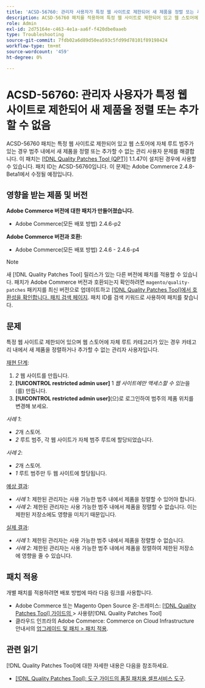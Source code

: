 ```yaml
---
title: 'ACSD-56760: 관리자 사용자가 특정 웹 사이트로 제한되어 새 제품을 정렬 또는 추가할 수 없음'
description: ACSD-56760 패치를 적용하여 특정 웹 사이트로 제한되어 있고 웹 스토어에 자체 루트 카테고리가 있는 경우 카테고리 내에 새 제품을 정렬하거나 추가할 수 없는 Adobe Commerce 문제를 해결합니다.
role: Admin
exl-id: 2d75164e-c463-4e1a-aa6f-f420dbe0aaeb
type: Troubleshooting
source-git-commit: 7fdb02a6d89d50ea593c5fd99d78101f89198424
workflow-type: tm+mt
source-wordcount: '459'
ht-degree: 0%

---
```


# ACSD-56760: 관리자 사용자가 특정 웹 사이트로 제한되어 새 제품을 정렬 또는 추가할 수 없음

ACSD-56760 패치는 특정 웹 사이트로 제한되어 있고 웹 스토어에 자체 루트 범주가 있는 경우 범주 내에서 새 제품을 정렬 또는 추가할 수 없는 관리 사용자 문제를 해결합니다. 이 패치는 [[!DNL Quality Patches Tool (QPT)]](/help/tools/quality-patches-tool/quality-patches-tool-to-self-serve-quality-patches.md) 1.1.47이 설치된 경우에 사용할 수 있습니다. 패치 ID는 ACSD-56760입니다. 이 문제는 Adobe Commerce 2.4.8-Beta1에서 수정될 예정입니다.

## 영향을 받는 제품 및 버전

**Adobe Commerce 버전에 대한 패치가 만들어졌습니다.**

* Adobe Commerce(모든 배포 방법) 2.4.6-p2

**Adobe Commerce 버전과 호환:**

* Adobe Commerce(모든 배포 방법) 2.4.6 - 2.4.6-p4

>[!NOTE]
>
>새 [!DNL Quality Patches Tool] 릴리스가 있는 다른 버전에 패치를 적용할 수 있습니다. 패치가 Adobe Commerce 버전과 호환되는지 확인하려면 `magento/quality-patches` 패키지를 최신 버전으로 업데이트하고 [[!DNL Quality Patches Tool]에서 호환성을 확인합니다. 패치 검색 페이지](https://experienceleague.adobe.com/tools/commerce-quality-patches/index.html?lang=ko). 패치 ID를 검색 키워드로 사용하여 패치를 찾습니다.

## 문제

특정 웹 사이트로 제한되어 있으며 웹 스토어에 자체 루트 카테고리가 있는 경우 카테고리 내에서 새 제품을 정렬하거나 추가할 수 없는 관리자 사용자입니다.

<u>재현 단계</u>:

1. *2* 웹 사이트를 만듭니다.
1. **[!UICONTROL restricted admin user]** 1 *웹 사이트에만 액세스할 수 있는*&#x200B;을(를) 만듭니다.
1. **[!UICONTROL restricted admin user]**(으)로 로그인하여 범주의 제품 위치를 변경해 보세요.

*사례 1*:

* *2*&#x200B;개 스토어.
* *2* 루트 범주, 각 웹 사이트가 자체 범주 루트에 할당되었습니다.

*사례 2*:

* *2*&#x200B;개 스토어.
* *1* 루트 범주만 두 웹 사이트에 할당됩니다.

<u>예상 결과</u>:

* *사례 1*: 제한된 관리자는 사용 가능한 범주 내에서 제품을 정렬할 수 있어야 합니다.
* *사례 2*: 제한된 관리자는 사용 가능한 범주 내에서 제품을 정렬할 수 없습니다. 이는 제한된 저장소에도 영향을 미치기 때문입니다.

<u>실제 결과</u>:

* *사례 1*: 제한된 관리자는 사용 가능한 범주 내에서 제품을 정렬할 수 없습니다.
* *사례 2*: 제한된 관리자는 사용 가능한 범주 내에서 제품을 정렬하여 제한된 저장소에 영향을 줄 수 있습니다.

## 패치 적용

개별 패치를 적용하려면 배포 방법에 따라 다음 링크를 사용합니다.

* Adobe Commerce 또는 Magento Open Source 온-프레미스: [[!DNL Quality Patches Tool]  가이드의 ](/help/tools/quality-patches-tool/usage.md)> 사용량[!DNL Quality Patches Tool]
* 클라우드 인프라의 Adobe Commerce: Commerce on Cloud Infrastructure 안내서의 [업그레이드 및 패치 > 패치 적용](https://experienceleague.adobe.com/docs/commerce-cloud-service/user-guide/develop/upgrade/apply-patches.html?lang=ko).

## 관련 읽기

[!DNL Quality Patches Tool]에 대한 자세한 내용은 다음을 참조하세요.

* [[!DNL Quality Patches Tool]: 도구 가이드의 품질 패치용 셀프서비스 도구](/help/tools/quality-patches-tool/quality-patches-tool-to-self-serve-quality-patches.md).
